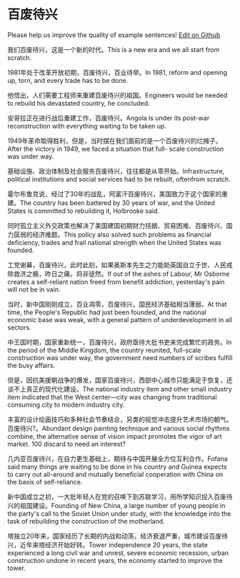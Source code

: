 # 百废待兴

Please help us improve the quality of example sentences! [Edit on Github](https://github.com/jiyushe/jiyu-example-sentence-source/blob/main/chinese/baifeidaixing.md)

<p><span class="chinese">我们百废待兴，这是一个新的时代。</span><span class="english">This is a new era and we all start from scratch.</span></p>

<p><span class="chinese">1981年处于改革开放初期，百废待兴，百业待举。</span><span class="english">In 1981, reform and opening up, torn, and every trade has to be done.</span></p>

<p><span class="chinese">他悟出，人们需要工程师来重建百废待兴的祖国。</span><span class="english">Engineers would be needed to rebuild his devastated country, he concluded.</span></p>

<p><span class="chinese">安哥拉正在进行战后重建工作，百废待兴。</span><span class="english">Angola is under its post-war reconstruction with everything waiting to be taken up.</span></p>

<p><span class="chinese">1949年革命取得胜利，但是，当时摆在我们面前的是一个百废待兴的烂摊子。</span><span class="english">After the victory in 1949, we faced a situation that full- scale construction was under way.</span></p>

<p><span class="chinese">基础设施、政治体制及社会服务百废待兴，往往都是从零开始。</span><span class="english">Infrastructure, political institutions and social services had to be rebuilt, oftenfrom scratch.</span></p>

<p><span class="chinese">霍尔布鲁克说，经过了30年的战乱，阿富汗百废待兴，美国致力于这个国家的重建。</span><span class="english">The country has been battered by 30 years of war, and the United States is committed to rebuilding it, Holbrooke said.</span></p>

<p><span class="chinese">同时孤立主义外交政策也解决了美国建国初期财力拮据、贸易困难、百废待兴、国力孱弱的经济难题。</span><span class="english">This policy also solved such problems as financial deficiency, trades and frail national strength when the United States was founded.</span></p>

<p><span class="chinese">工党谢幕，百废待兴，此时此刻，如果奥斯本先生之力能助英国自立于世、人民戒除救济之瘾，昨日之痛，将非徒然。</span><span class="english">If out of the ashes of Labour, Mr Osborne creates a self-reliant nation freed from benefit addiction, yesterday's pain will not be in vain.</span></p>

<p><span class="chinese">当时，新中国刚刚成立，百业凋零，百废待兴，国民经济基础相当薄弱。</span><span class="english">At that time, the People's Republic had just been founded, and the national economic base was weak, with a general pattern of underdevelopment in all sectors.</span></p>

<p><span class="chinese">中王国时期，国家重新统一，百废待兴，政府亟待大批书吏来完成繁忙的政务。</span><span class="english">In the period of the Middle Kingdom, the country reunited, full-scale construction was under way, the government need numbers of scribes fulfill the busy affairs.</span></p>

<p><span class="chinese">但是，因抗美援朝战争的爆发，国家百废待兴，西部中心城市只能满足于恢复，还谈不上真正的现代化建设。</span><span class="english">The national industry item and other small industry item indicated that the West center—city was changing from traditional consuming city to modern industry city.</span></p>

<p><span class="chinese">丰富的设计绘画技巧和多种社会节奏结合，另类的视觉冲击提升艺术市场的朝气。百废待兴?。</span><span class="english">Abundant design painting technique and various social rhythms combine, the alternative sense of vision impact promotes the vigor of art market. 100 discard to need an interest?</span></p>

<p><span class="chinese">几内亚百废待兴，在自力更生基础上，期待与中国开展全方位互利合作。</span><span class="english">Fofana said many things are waiting to be done in his country and Guinea expects to carry out all-around and mutually beneficial cooperation with China on the basis of self-reliance.</span></p>

<p><span class="chinese">新中国成立之初，一大批年轻人在党的召唤下到苏联学习，用所学知识投入百废待兴的祖国建设。</span><span class="english">Founding of New China, a large number of young people in the party's call to the Soviet Union under study, with the knowledge into the task of rebuilding the construction of the motherland.</span></p>

<p><span class="chinese">塔独立20年来，国家经历了长期的内战和动荡，经济衰退严重，城市建设百废待兴，近年来塔经济开始好转。</span><span class="english">Tower independence 20 years, the state experienced a long civil war and unrest, severe economic recession, urban construction undone in recent years, the economy started to improve the tower.</span></p>

